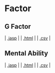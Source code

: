 #  Factor 



## G Factor 
 | [.jasp](https://github.com/jasp-stats/jasp-data-library/raw/main/G%20Factor/G%20Factor.jasp) | | [.html](https://htmlpreview.github.io/?https://github.com/jasp-stats/jasp-data-library/blob/main/G%20Factor/G_Factor.html) | | [.csv](https://raw.githubusercontent.com/jasp-stats/jasp-data-library/main/G%20Factor/G%20Factor.csv) |

## Mental Ability 
 | [.jasp](https://github.com/jasp-stats/jasp-data-library/raw/main/Mental%20Ability/Mental%20Ability.jasp) | | [.html](https://htmlpreview.github.io/?https://github.com/jasp-stats/jasp-data-library/blob/main/Mental%20Ability/Mental_Ability.html) | | [.csv](https://raw.githubusercontent.com/jasp-stats/jasp-data-library/main/Mental%20Ability/Mental%20Ability.csv) |